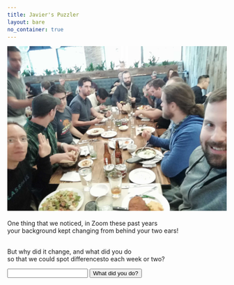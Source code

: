 ```yaml
---
title: Javier's Puzzler
layout: bare
no_container: true
---
```


<div class="img-splash">
    <div class="img-container">
        <img src="expansion.jpg" />
    </div>
</div>

<div class="container">
<br>
One thing that we noticed, in Zoom these past years<br>
your background kept changing from behind your two ears!<br><br>

But why did it change, and what did you do<br>
so that we could spot differencesto each week or two?<br>

<input id="guess" name="guess" />
<input type="button" value="What did you do?" onclick="window.open('/puzzle/javier/' + document.getElementById('guess').value)" />
</div>
